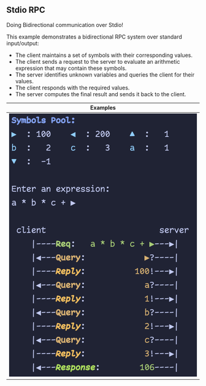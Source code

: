 ## Stdio RPC

Doing Bidirectional communication over Stdio!

This example demonstrates a bidirectional RPC system over standard input/output:

- The client maintains a set of symbols with their corresponding values.
- The client sends a request to the server to evaluate an arithmetic expression that may contain these symbols.
- The server identifies unknown variables and queries the client for their values.
- The client responds with the required values.
- The server computes the final result and sends it back to the client.

|           Examples            |
| :---------------------------: |
| ![img](./doc/pic/preview.png) |
